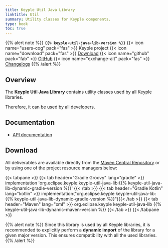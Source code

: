 ```yaml
---
title: Keyple Util Java Library
linktitle: Util
summary: Utility classes for Keyple components.
type: book
toc: true
---
```


{{% alert note %}}
**`{{% keyple-util-java-lib-version %}}`**
<span class="component-metadata">{{< icon name="users-cog" pack="fas" >}} Keyple project</span>
<span class="component-metadata">{{< icon name="download" pack="fas" >}} [Download](#download)</span>
<span class="component-metadata">{{< icon name="github" pack="fab" >}} [GitHub](https://github.com/eclipse/keyple-util-java-lib/)</span>
<span class="component-metadata">{{< icon name="exchange-alt" pack="fas" >}} [Changelogs](https://github.com/eclipse/keyple-util-java-lib/releases/)</span>
{{% /alert %}}

## Overview

The **Keyple Util Java Library** contains utility classes used by all Keyple libraries.

Therefore, it can be used by all developers.

## Documentation

* [API documentation](https://eclipse.github.io/keyple-util-java-lib)

## Download

All deliverables are available directly from the [Maven Central Repository](https://search.maven.org/search?q=a:keyple-util-java-lib) or by using one of the project resource managers below:

{{< tabpane >}}
{{< tab header="Gradle Groovy" lang="gradle" >}}
implementation 'org.eclipse.keyple:keyple-util-java-lib:{{% keyple-util-java-lib-dynamic-gradle-version %}}'
{{< /tab >}}
{{< tab header="Gradle Kotlin" lang="kotlin" >}}
implementation("org.eclipse.keyple:keyple-util-java-lib:{{% keyple-util-java-lib-dynamic-gradle-version %}}"){{< /tab >}}
{{< tab header="Maven" lang="xml" >}}
<dependency>
  <groupId>org.eclipse.keyple</groupId>
  <artifactId>keyple-util-java-lib</artifactId>
  <version>{{% keyple-util-java-lib-dynamic-maven-version %}}</version>
</dependency>
{{< /tab >}}
{{< /tabpane >}}

{{% alert note %}}
Since this library is used by all Keyple libraries, it is recommended to explicitly perform a **dynamic import** of the library for a given major version.
This ensures compatibility with all the used libraries.
{{% /alert %}}